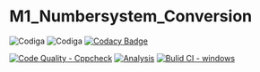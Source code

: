 # M1_Numbersystem_Conversion

![Codiga](https://api.codiga.io/project/32260/score/svg)
![Codiga](https://api.codiga.io/project/32260/status/svg)
[![Codacy Badge](https://app.codacy.com/project/badge/Grade/dafd73f66c084b20a2edc2361b4a2a00)](https://www.codacy.com/gh/Bhanuprasnth/M1_Numbersystem_Conversion/dashboard?utm_source=github.com&amp;utm_medium=referral&amp;utm_content=Bhanuprasnth/M1_Numbersystem_Conversion&amp;utm_campaign=Badge_Grade)


[![Code Quality - Cppcheck](https://github.com/Bhanuprasnth/M1_Numbersystem_Conversion/actions/workflows/c-cpp.yml/badge.svg)](https://github.com/Bhanuprasnth/M1_Numbersystem_Conversion/actions/workflows/c-cpp.yml)
[![Analysis](https://github.com/Bhanuprasnth/M1_Numbersystem_Conversion/actions/workflows/analysis.yml/badge.svg)](https://github.com/Bhanuprasnth/M1_Numbersystem_Conversion/actions/workflows/analysis.yml)
[![Bulid CI - windows](https://github.com/Bhanuprasnth/M1_Numbersystem_Conversion/actions/workflows/windows.yml/badge.svg)](https://github.com/Bhanuprasnth/M1_Numbersystem_Conversion/actions/workflows/windows.yml)
